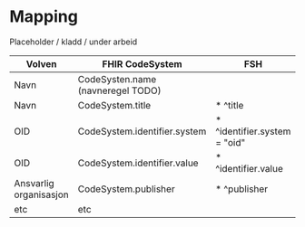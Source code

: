 # Mapping

Placeholder / kladd / under arbeid

| Volven        | FHIR CodeSystem | FSH |
| ------------- | ------------- | ---------|
| Navn | CodeSysten.name (navneregel TODO) | |
| Navn  | CodeSystem.title | * ^title |
| OID  | CodeSystem.identifier.system  | * ^identifier.system = "oid" |
| OID  | CodeSystem.identifier.value  | * ^identifier.value |
| Ansvarlig organisasjon | CodeSystem.publisher | * ^publisher |
| etc | etc | |
